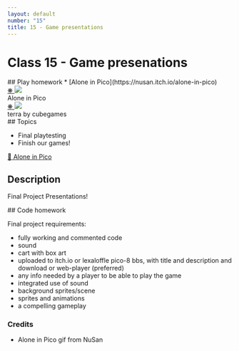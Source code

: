 ```yaml
---
layout: default
number: "15"
title: 15 - Game presentations
---
```


# Class 15 - Game presenations

<div class="emulation" markdown="1">
## Play homework
* [Alone in Pico](https://nusan.itch.io/alone-in-pico)
</div>

<div class="img" markdown="1">
<span class="imgRef"><a href="https://nusan.itch.io/alone-in-pico"> &#x274B; </a></span>
<img src="{{ site.baseurl }}/assets/img/alone.gif">
<figcaption>Alone in Pico</figcaption>
</div>

<div class="img2" markdown="1">
<span class="imgRef"><a href="https://cubeegames.itch.io/terra-a-terraria-demake"> &#x274B; </a></span>
<img src="{{ site.baseurl }}/assets/img/terra.gif">
  <figcaption>terra by cubegames</figcaption>
</div>

<div class="themes" markdown="1">
## Topics

* Final playtesting
* Finish our games!

</div>

<div class="description" markdown="1">
<div class="summaries" markdown="1"><a target="" href="https://nusan.itch.io/alone-in-pico"> 🧟 Alone in Pico</a>
</div>

## Description

Final Project Presentations!


</div>

<div class="readings" markdown="1">
## Code homework

Final project requirements:

* fully working and commented code
* sound
* cart with box art 
* uploaded to itch.io or lexaloffle pico-8 bbs, with title and description and download or web-player (preferred)
* any info needed by a player to be able to play the game
* integrated use of sound
* background sprites/scene
* sprites and animations
* a compelling gameplay

### Credits

* Alone in Pico gif from NuSan

</div>

